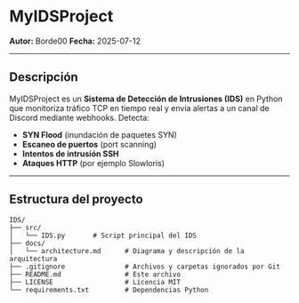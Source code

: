 # MyIDSProject

**Autor:** Borde00
**Fecha:** 2025-07-12

---

## Descripción

MyIDSProject es un **Sistema de Detección de Intrusiones (IDS)** en Python que monitoriza tráfico TCP en tiempo real y envía alertas a un canal de Discord mediante webhooks. Detecta:

- **SYN Flood** (inundación de paquetes SYN)  
- **Escaneo de puertos** (port scanning)  
- **Intentos de intrusión SSH**  
- **Ataques HTTP** (por ejemplo Slowloris)

---

## Estructura del proyecto

```text
IDS/
├── src/
│   └── IDS.py       # Script principal del IDS
├── docs/
│   └── architecture.md      # Diagrama y descripción de la arquitectura
├── .gitignore               # Archivos y carpetas ignorados por Git
├── README.md                # Este archivo
├── LICENSE                  # Licencia MIT
└── requirements.txt         # Dependencias Python
